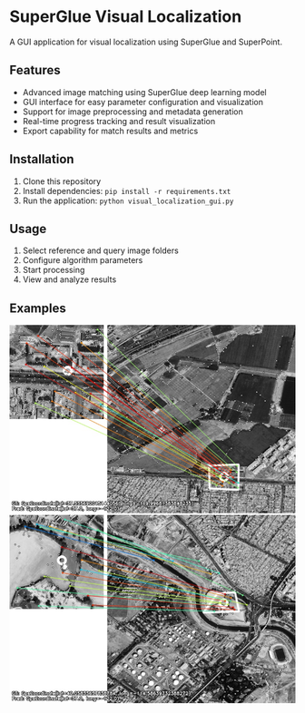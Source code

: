 # SuperGlue Visual Localization

A GUI application for visual localization using SuperGlue and SuperPoint.

## Features

- Advanced image matching using SuperGlue deep learning model
- GUI interface for easy parameter configuration and visualization
- Support for image preprocessing and metadata generation
- Real-time progress tracking and result visualization
- Export capability for match results and metrics

## Installation

1. Clone this repository
2. Install dependencies: `pip install -r requirements.txt`
3. Run the application: `python visual_localization_gui.py`

## Usage

1. Select reference and query image folders
2. Configure algorithm parameters
3. Start processing
4. View and analyze results


## Examples
![](output/78852_viz.jpg)
![](output/78870_viz.jpg)
